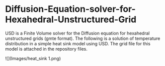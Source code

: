 # Diffusion-Equation-solver-for-Hexahedral-Unstructured-Grid
USD is a Finite Volume solver for the Diffusion equation for hexahedral unstructured grids (gmte format). The following is a solution of temperature distribution in a simple heat sink model using USD. The grid file for this model is attached in the repository files.

![](Images/heat_sink 1.png)
